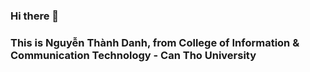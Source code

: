 ### Hi there 👋

### This is Nguyễn Thành Danh, from College of Information & Communication Technology - Can Tho University 
